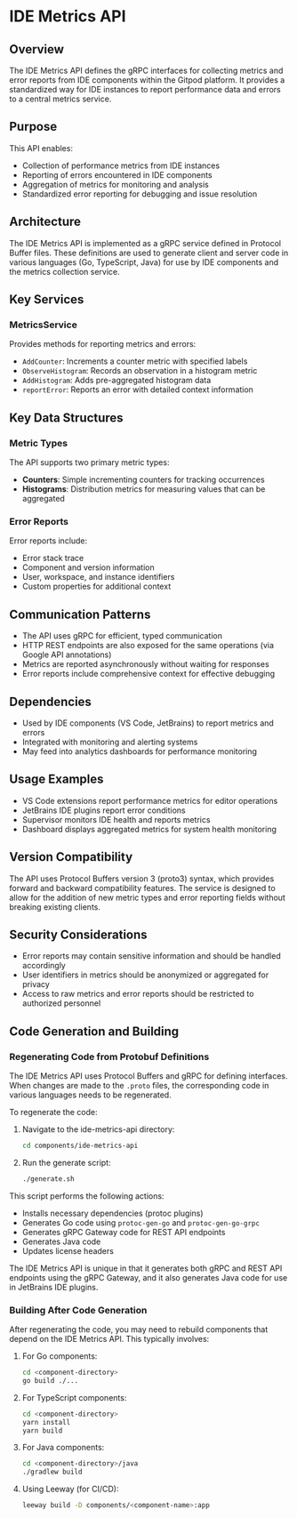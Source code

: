 # IDE Metrics API

## Overview
The IDE Metrics API defines the gRPC interfaces for collecting metrics and error reports from IDE components within the Gitpod platform. It provides a standardized way for IDE instances to report performance data and errors to a central metrics service.

## Purpose
This API enables:
- Collection of performance metrics from IDE instances
- Reporting of errors encountered in IDE components
- Aggregation of metrics for monitoring and analysis
- Standardized error reporting for debugging and issue resolution

## Architecture
The IDE Metrics API is implemented as a gRPC service defined in Protocol Buffer files. These definitions are used to generate client and server code in various languages (Go, TypeScript, Java) for use by IDE components and the metrics collection service.

## Key Services

### MetricsService
Provides methods for reporting metrics and errors:

- `AddCounter`: Increments a counter metric with specified labels
- `ObserveHistogram`: Records an observation in a histogram metric
- `AddHistogram`: Adds pre-aggregated histogram data
- `reportError`: Reports an error with detailed context information

## Key Data Structures

### Metric Types
The API supports two primary metric types:
- **Counters**: Simple incrementing counters for tracking occurrences
- **Histograms**: Distribution metrics for measuring values that can be aggregated

### Error Reports
Error reports include:
- Error stack trace
- Component and version information
- User, workspace, and instance identifiers
- Custom properties for additional context

## Communication Patterns
- The API uses gRPC for efficient, typed communication
- HTTP REST endpoints are also exposed for the same operations (via Google API annotations)
- Metrics are reported asynchronously without waiting for responses
- Error reports include comprehensive context for effective debugging

## Dependencies
- Used by IDE components (VS Code, JetBrains) to report metrics and errors
- Integrated with monitoring and alerting systems
- May feed into analytics dashboards for performance monitoring

## Usage Examples
- VS Code extensions report performance metrics for editor operations
- JetBrains IDE plugins report error conditions
- Supervisor monitors IDE health and reports metrics
- Dashboard displays aggregated metrics for system health monitoring

## Version Compatibility
The API uses Protocol Buffers version 3 (proto3) syntax, which provides forward and backward compatibility features. The service is designed to allow for the addition of new metric types and error reporting fields without breaking existing clients.

## Security Considerations
- Error reports may contain sensitive information and should be handled accordingly
- User identifiers in metrics should be anonymized or aggregated for privacy
- Access to raw metrics and error reports should be restricted to authorized personnel

## Code Generation and Building

### Regenerating Code from Protobuf Definitions
The IDE Metrics API uses Protocol Buffers and gRPC for defining interfaces. When changes are made to the `.proto` files, the corresponding code in various languages needs to be regenerated.

To regenerate the code:

1. Navigate to the ide-metrics-api directory:
   ```bash
   cd components/ide-metrics-api
   ```

2. Run the generate script:
   ```bash
   ./generate.sh
   ```

This script performs the following actions:
- Installs necessary dependencies (protoc plugins)
- Generates Go code using `protoc-gen-go` and `protoc-gen-go-grpc`
- Generates gRPC Gateway code for REST API endpoints
- Generates Java code
- Updates license headers

The IDE Metrics API is unique in that it generates both gRPC and REST API endpoints using the gRPC Gateway, and it also generates Java code for use in JetBrains IDE plugins.

### Building After Code Generation
After regenerating the code, you may need to rebuild components that depend on the IDE Metrics API. This typically involves:

1. For Go components:
   ```bash
   cd <component-directory>
   go build ./...
   ```

2. For TypeScript components:
   ```bash
   cd <component-directory>
   yarn install
   yarn build
   ```

3. For Java components:
   ```bash
   cd <component-directory>/java
   ./gradlew build
   ```

4. Using Leeway (for CI/CD):
   ```bash
   leeway build -D components/<component-name>:app
   ```
